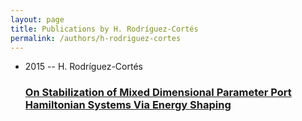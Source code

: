 ```yaml
---
layout: page
title: Publications by H. Rodríguez-Cortés
permalink: /authors/h-rodriguez-cortes
---
```


<ul class="post-list">
<li><span class='post-meta'>2015 -- H. Rodríguez-Cortés</span><h3><a class='post-link' href="{{ site.baseurl }}/on-stabilization-of-mixed-dimensional-parameter-port-hamiltonian-systems-via-energy-shaping">On Stabilization of Mixed Dimensional Parameter Port Hamiltonian Systems Via Energy Shaping</a></h3></li>

</ul>
